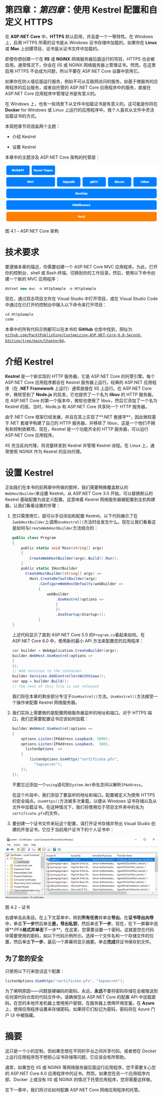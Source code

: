 # 第四章：*第四章*：使用 Kestrel 配置和自定义 HTTPS

在 **ASP.NET** **Core** 中，**HTTPS** 默认启用，并且是一个一等特性。在 Windows 上，启用 HTTPS 所需的证书是从 Windows 证书存储中加载的。如果你在 **Linux** 或 **Mac** 上创建项目，证书是从证书文件中加载的。

即使你想创建一个在 **IIS** 或 **NGINX** 网络服务器后面运行的项目，HTTPS 也会被启用。通常情况下，你会在 IIS 或 NGINX 网络服务器上管理证书。然而，在这里启用 HTTPS 不会成为问题，所以不要在 ASP.NET Core 设置中禁用它。

如果你在防火墙后面运行服务，例如不可从互联网访问的服务，如基于微服务的应用程序的后台服务，或者自托管的 ASP.NET Core 应用程序中的服务，直接在 ASP.NET Core 应用程序中管理证书是有意义的。

在 Windows 上，也有一些场景下从文件中加载证书是有意义的。这可能是你将在 **Docker** for Windows 或 Linux 上运行的应用程序中。我个人喜欢从文件中灵活加载证书的方式。

本简短章节将涵盖两个主题：

+   介绍 Kestrel

+   设置 Kestrel

本章中的主题涉及 ASP.NET Core 架构的托管层：

![图 4.1 – ASP.NET Core 架构](img/Figure_4.1_B17996.jpg)

图 4.1 – ASP.NET Core 架构

# 技术要求

要遵循本章的描述，你需要创建一个 ASP.NET Core MVC 应用程序。为此，打开你的控制台、shell 或 Bash 终端，切换到你的工作目录。然后，使用以下命令创建一个新的 MVC 应用程序：

```cs
dotnet new mvc -n HttpSample -o HttpSample
```

现在，通过双击项目文件在 Visual Studio 中打开项目，或在 Visual Studio Code 中通过在已打开的控制台中输入以下命令来打开项目：

```cs
cd HttpSample
code .
```

本章中的所有代码示例都可以在本书的 **GitHub** 仓库中找到，网址为 [`github.com/PacktPublishing/Customizing-ASP.NET-Core-6.0-Second-Edition/tree/main/Chapter04`](https://github.com/PacktPublishing/Customizing-ASP.NET-Core-6.0-Second-Edition/tree/main/Chapter04)。

# 介绍 Kestrel

**Kestrel** 是一个新实现的 HTTP 服务器，它是 ASP.NET Core 的托管引擎。每个 ASP.NET Core 应用程序都会在 Kestrel 服务器上运行。经典的 ASP.NET 应用程序（在 **.NET** **Framework** 上运行）通常直接在 IIS 上运行。在 ASP.NET Core 中，微软受到了 **Node.js** 的启发，它也提供了一个名为 **libuv** 的 HTTP 服务器。在 ASP.NET Core 的第一个版本中，微软也使用了 libuv，然后它添加了一个名为 Kestrel 的层。当时，Node.js 和 ASP.NET Core 共享同一个 HTTP 服务器。

由于.NET Core 框架已经发展，并且在其上实现了**.NET 套接字**，因此微软基于.NET 套接字构建了自己的 HTTP 服务器，并移除了 libuv，这是一个他们不拥有和控制依赖项。现在，Kestrel 是一个功能齐全的 HTTP 服务器，可以运行 ASP.NET Core 应用程序。

IIS 充当反向代理，将流量转发到 Kestrel 并管理 Kestrel 进程。在 Linux 上，通常使用 NGINX 作为 Kestrel 的反向代理。

# 设置 Kestrel

正如我们在本书的前两章中所做的那样，我们需要稍微覆盖默认的`WebHostBuilder`来设置 Kestrel。从 ASP.NET Core 3.0 开始，可以替换默认的 Kestrel 基础配置为自定义配置。这意味着 Kestrel 网络服务器被配置到主机构建器。让我们看看设置的步骤：

1.  您只需使用它，就可以手动添加和配置 Kestrel。以下代码展示了在`IwebHostBuilder`上调用`UseKestrel()`方法时会发生什么。现在让我们看看这是如何与`CreateWebHostBuilder`方法结合的：

    ```cs
    public class Program
    {
        public static void Main(string[] args)
        {
            CreateWebHostBuilder(args).Build().Run();
        }
        public static IHostBuilder 
          CreateHostBuilder(string[] args) =>
            Host.CreateDefaultBuilder(args)
                .ConfigureWebHostDefaults(webBuilder =>
                {
                    webBuilder
                        .UseKestrel(options =>
                        {
                        })
                        .UseStartup<Startup>();
                }
    }
    ```

    上述代码显示了直到 ASP.NET Core 5.0 的`Program.cs`看起来如何。在 ASP.NET Core 6.0 中，使用新的最小 API 方法来配置您的应用程序：

    ```cs
    var builder = WebApplication.CreateBuilder(args);
    builder.WebHost.UseKestrel(options =>
    {
    });
    // Add services to the container.
    builder.Services.AddControllersWithViews();
    var app = builder.Build();
    // the rest of this file is not relevant
    ```

    我们将在本章的剩余部分专注于`UseKestrel()`方法。`UseKestrel()`方法接受一个操作来配置 Kestrel 网络服务器。

1.  我们实际上需要做的是配置网络服务器监听的地址和端口。对于 HTTPS 端口，我们还需要配置证书应该如何加载：

    ```cs
    builder.WebHost.UseKestrel(options =>
    {
        options.Listen(IPAddress.Loopback, 5000);
        options.Listen(IPAddress.Loopback,  5001, 
          listenOptions  =>
        {
            listenOptions.UseHttps("certificate.pfx", 
              "topsecret");
        });
    });
    ```

    不要忘记添加一个`using`语句到`System.Net`命名空间以解析`IPAddress`。

    在这个片段中，我们添加了要监听的地址和端口。配置被定义为使用 HTTPS 的安全端点。`UseHttps()`方法被多次重载，以便从 Windows 证书存储以及从文件中加载证书。在这种情况下，我们将使用位于项目文件夹中的名为`certificate.pfx`的文件。

1.  要创建一个证书文件来玩这个配置，请打开证书存储并导出 Visual Studio 创建的开发证书。它位于当前用户证书下的个人证书中：

![图片](img/Figure_4.2_B17996.jpg)

图 4.2 – 证书

右键单击此条目。在上下文菜单中，转到**所有任务**并单击**导出**。在**证书导出向导**中，单击**下一步**然后单击**是，导出私钥**，然后单击**下一步**。现在，在下一屏幕中选择**.PFX**格式并单击**下一步**。在这里，您需要设置一个密码。这就是您在代码中需要使用的密码，如以下代码示例所示。选择一个文件名和一个存储文件的位置，然后单击**下一步**。最后一个屏幕将显示摘要。单击**完成**将证书保存到文件。

## 为了您的安全

只使用以下行来尝试这个配置：

```cs
listenOptions.UseHttps("certificate.pfx", "topsecret");
```

为了阐明原因——问题是硬编码的密码。永远，**永远**不要将密码存储在会被推送到任何源代码仓库的代码文件中。请确保您从 ASP.NET Core 的配置 API 中加载密码。在您的本地开发机器上使用用户密钥，在服务器上使用环境变量。在 **Azure** 上，使用应用程序设置来存储密码。如果将它们标记为密码，密码将在 Azure 门户 UI 中被隐藏。

# 摘要

这只是一个小的定制，但如果您想在不同的平台之间共享代码，或者想在 Docker 上运行应用程序而不想担心证书存储等问题，它应该会有所帮助。

通常，如果您在 IIS 或 NGINX 等网络服务器后面运行应用程序，您不需要关心您的 ASP.NET Core 6.0 应用程序中的证书。然而，如果您在另一个应用程序内部、Docker 上或没有 IIS 或 NGINX 的情况下托管应用程序，您将需要这样做。

在下一章中，我们将讨论如何配置 ASP.NET Core 网络应用程序的托管。
